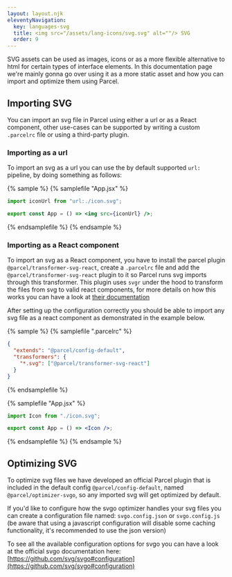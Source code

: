 ```yaml
---
layout: layout.njk
eleventyNavigation:
  key: languages-svg
  title: <img src="/assets/lang-icons/svg.svg" alt=""/> SVG
  order: 9
---
```


SVG assets can be used as images, icons or as a more flexible alternative to html for certain types of interface elements. In this documentation page we're mainly gonna go over using it as a more static asset and how you can import and optimize them using Parcel.

## Importing SVG

You can import an svg file in Parcel using either a url or as a React component, other use-cases can be supported by writing a custom `.parcelrc` file or using a third-party plugin.

### Importing as a url

To import an svg as a url you can use the by default supported `url:` pipeline, by doing something as follows:

{% sample %}
{% samplefile "App.jsx" %}

```jsx
import iconUrl from "url:./icon.svg";

export const App = () => <img src={iconUrl} />;
```

{% endsamplefile %}
{% endsample %}

### Importing as a React component

To import an svg as a React component, you have to install the parcel plugin `@parcel/transformer-svg-react`, create a `.parcelrc` file and add the `@parcel/transformer-svg-react` plugin to it so Parcel runs svg imports through this transformer. This plugin uses `svgr` under the hood to transform the files from svg to valid react components, for more details on how this works you can have a look at [their documentation](https://react-svgr.com/)

After setting up the configuration correctly you should be able to import any svg file as a react component as demonstrated in the example below.

{% sample %}
{% samplefile ".parcelrc" %}

```json
{
  "extends": "@parcel/config-default",
  "transformers": {
    "*.svg": ["@parcel/transformer-svg-react"]
  }
}
```

{% endsamplefile %}

{% samplefile "App.jsx" %}

```jsx
import Icon from "./icon.svg";

export const App = () => <Icon />;
```

{% endsamplefile %}
{% endsample %}

## Optimizing SVG

To optimize svg files we have developed an official Parcel plugin that is included in the default config `@parcel/config-default`, named `@parcel/optimizer-svgo`, so any imported svg will get optimized by default.

If you'd like to configure how the svgo optimizer handles your svg files you can create a configuration file named: `svgo.config.json` or `svgo.config.js` (be aware that using a javascript configuration will disable some caching functionality, it's recommended to use the json version)

To see all the available configuration options for svgo you can have a look at the official svgo documentation here: [https://github.com/svg/svgo#configuration](https://github.com/svg/svgo#configuration)
